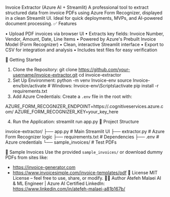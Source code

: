 Invoice Extractor (Azure AI + Streamlit)
A professional tool to extract structured data from invoice PDFs using Azure Form Recognizer, displayed in a clean Streamlit UI. Ideal for quick deployments, MVPs, and AI-powered document processing.
✅ Features

• Upload PDF invoices via browser UI
• Extracts key fields: Invoice Number, Vendor, Amount, Date, Line Items
• Powered by Azure's Prebuilt Invoice Model (Form Recognizer)
• Clean, interactive Streamlit interface
• Export to CSV for integration and analysis
• Includes test files for easy verification

🚀 Getting Started
1. Clone the Repository:
git clone https://github.com/your-username/invoice-extractor.git
cd invoice-extractor
2. Set Up Environment:
python -m venv Invoice-env
source Invoice-env/bin/activate  # Windows: Invoice-env\Scripts\activate
pip install -r requirements.txt
3. Add Azure Credentials:
Create a `.env` file in the root with:

AZURE_FORM_RECOGNIZER_ENDPOINT=https://<your-resource>.cognitiveservices.azure.com/
AZURE_FORM_RECOGNIZER_KEY=your_key_here

4. Run the Application:
streamlit run app.py
📂 Project Structure

invoice-extractor/
├── app.py               # Main Streamlit UI
├── extractor.py         # Azure Form Recognizer logic
├── requirements.txt     # Dependencies
├── .env                 # Azure credentials
└── sample_invoices/     # Test PDFs

🧪 Sample Invoices
Use the provided `sample_invoices/` or download dummy PDFs from sites like:
- https://invoice-generator.com
- https://www.invoicesimple.com/invoice-templates/pdf
📃 License
MIT License – feel free to use, share, or modify.
👩‍💻 Author
Atefeh Malaei
AI & ML Engineer | Azure AI Certified
LinkedIn: https://www.linkedin.com/in/atefeh-malaei-a81b167b/
